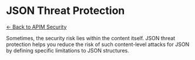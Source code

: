 # JSON Threat Protection

[<- Back to APIM Security](./apim-security-readme.md)

Sometimes, the security risk lies within the content itself. JSON threat protection helps you reduce the risk of such content-level attacks for JSON by defining specific limitations to JSON structures.